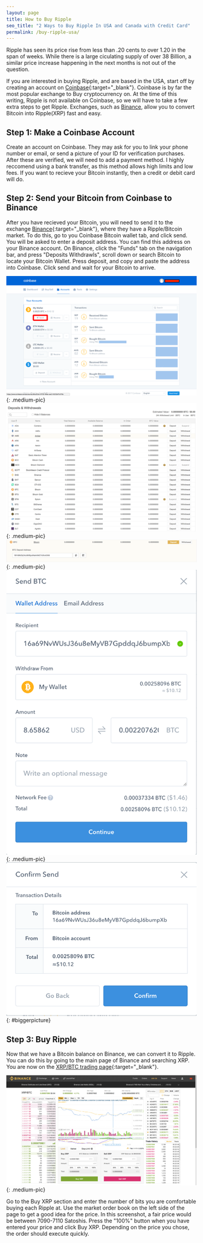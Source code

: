 ```yaml
---
layout: page
title: How to Buy Ripple 
seo_title: "2 Ways to Buy Ripple In USA and Canada with Credit Card"
permalink: /buy-ripple-usa/
---
```


Ripple has seen its price rise from less than .20 cents to over 1.20 in the span of weeks. While there is a large ciculating supply of over 38 Billion, a similar price increase happening in the next months is not out of the question. 

If you are interested in buying Ripple, and are based in the USA, start off by creating an account on [Coinbase](https://www.coinbase.com/join/53bc38a3b11f6623df000004){:target="_blank"}.
Coinbase is by far the most popular exchange to Buy cryptocurrency on. At the time of this writing, Ripple is not available on Coinbase, so we will have to take a few extra steps to get Ripple. Exchanges, such as [Binance](https://www.binance.com/?ref=18991911), allow you to convert Bitcoin into Ripple(XRP) fast and easy. 


## Step 1: Make a Coinbase Account

Create an account on Coinbase. They may ask for you to link your phone number or email, or send a picture of your ID for verification purchases. After these are verified, we will need to add a payment method. I highly reccomend using a bank transfer, as this method allows high limits and low fees. If you want to recieve your Bitcoin instantly, then a credit or debit card will do.


## Step 2: Send your Bitcoin from Coinbase to Binance

After you have recieved your Bitcoin, you will need to send it to the exchange [Binance](https://www.binance.com/?ref=18991911){:target="_blank"}, where they have a Ripple/Bitcoin market. To do this, go to you Coinbase Bitcoin wallet tab, and click send. You will be asked to enter a deposit address. You can find this address on your Binance account. On Binance, click the "Funds" tab on the navigation bar, and press "Deposits Withdrawls", scroll down or search Bitcoin to locate your Bitcoin Wallet. Press deposit, and copy and paste the address into Coinbase. Click send and wait for your Bitcoin to arrive.


![Coinbasehome](/img/Send1.png){: .medium-pic}
![binance](/img/binancedeposit.png){: .medium-pic}
![Binance](/img/binancedeposit2.png){: .medium-pic}
![Coinbasehome](/img/Send2.png){: .medium-pic} 
![Coinbasehome](/img/Send3.png){: #biggerpicture}


## Step 3: Buy Ripple

Now that we have a Bitcoin balance on Binance, we can convert it to Ripple. You can do this by going to the main page of Binance and searching XRP. You are now on the [XRP/BTC trading page](https://www.binance.com/trade.html?symbol=XRP_BTC){:target="_blank"}. 

![Coinbasehome](/img/xrpusd.png){: .medium-pic}

Go to the Buy XRP section and enter the number of bits you are comfortable buying each Ripple at. Use the market order book on the left side of the page to get a good idea for the price. In this screenshot, a fair price would be between 7090-7110 Satoshis. Press the "100%" button when you have entered your price and click Buy XRP. Depending on the price you chose, the order should execute quickly.
